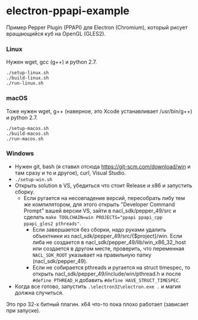 # electron-ppapi-example

Пример Pepper Plugin (PPAPI) для Electron (Chromium), который рисует вращающийся куб на OpenGL (GLES2).

### Linux

Нужен wget, gcc (g++) и python 2.7.
```
./setup-linux.sh
./build-linux.sh
./run-linux.sh
```

### macOS
Тоже нужен wget, g++ (наверное, это Xcode устанавливает /usr/bin/g++) и python 2.7.
```
./setup-macos.sh
./build-macos.sh
./run-macos.sh
```

### Windows
- Нужен git, bash (я ставил отсюда https://git-scm.com/download/win и там сразу и то и другое), curl, Visual Studio.
- `./setup-win.sh`
- Открыть solution в VS, убедиться что стоит Release и x86 и запустить сборку. 
  - Если ругается на несовпадение версий, пересобрать либу тем же компилятором, для этого открыть "Developer Command Prompt" вашей версии VS, зайти в nacl_sdk/pepper_49/src и сделать `make TOOLCHAIN=win PROJECTS="ppapi ppapi_cpp ppapi_gles2 pthreads"`. 
    - Если завершается без сборки, надо руками удалить объектники из nacl_sdk/pepper_49/src/{$project}/win. Если либа не создается в nacl_sdk/pepper_49/lib/win_x86_32_host или создается в другом месте, проверить, что переменная `NACL_SDK_ROOT` указывает на правильную папку (nacl_sdk/pepper_49).
    - Если не собирается pthreads и ругается на struct timespec, то открыть nacl_sdk/pepper_49/include/win/pthread.h и после `#define PTHREAD_H` добавить `#define HAVE_STRUCT_TIMESPEC`.
- Когда все готово, запустить `.\electron32\electron.exe .` и магия должна случиться.

Это про 32-х битный плагин. x64 что-то пока плохо работает (зависает при запуске).
